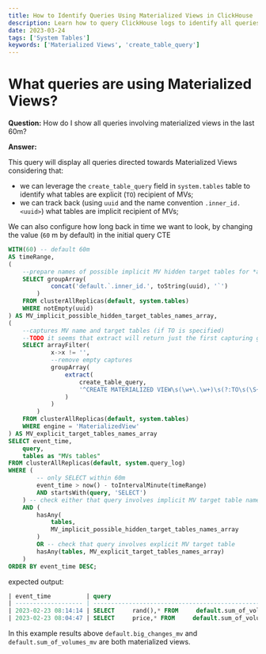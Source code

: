 ```yaml
---
title: How to Identify Queries Using Materialized Views in ClickHouse
description: Learn how to query ClickHouse logs to identify all queries involving Materialized Views within a specified time range.
date: 2023-03-24
tags: ['System Tables']
keywords: ['Materialized Views', 'create_table_query']
---
```


# What queries are using Materialized Views?

**Question:** How do I show all queries involving materialized views in the last 60m?

<!-- truncate -->

**Answer:**

This query will display all queries directed towards Materialized Views considering that:

- we can leverage the `create_table_query` field in `system.tables` table to identify what tables are explicit (`TO`) recipient of MVs;
- we can track back (using `uuid` and the name convention `.inner_id.<uuid>`) what tables are implicit recipient of MVs;

We can also configure how long back in time we want to look, by changing the value (`60` m by default) in the initial query CTE

```sql
WITH(60) -- default 60m
AS timeRange,
(
    --prepare names of possible implicit MV hidden target tables for *any* table with NON NULL uuid
    SELECT groupArray(
            concat('default.`.inner_id.', toString(uuid), '`')
        )
    FROM clusterAllReplicas(default, system.tables)
    WHERE notEmpty(uuid)
) AS MV_implicit_possible_hidden_target_tables_names_array,
(
    --captures MV name and target tables (if TO is specified)
    --TODO it seems that extract will return just the first capturing group :( replace with regexpExtract once available
    SELECT arrayFilter(
            x->x != '',
            --remove empty captures
            groupArray(
                extract(
                    create_table_query,
                    '^CREATE MATERIALIZED VIEW\s(\w+\.\w+)\s(?:TO\s(\S+))?'
                )
            )
        )
    FROM clusterAllReplicas(default, system.tables)
    WHERE engine = 'MaterializedView'
) AS MV_explicit_target_tables_names_array
SELECT event_time,
    query,
    tables as "MVs tables"
FROM clusterAllReplicas(default, system.query_log)
WHERE (
        -- only SELECT within 60m
        event_time > now() - toIntervalMinute(timeRange)
        AND startsWith(query, 'SELECT')
    ) -- check either that query involves implicit MV target table names
    AND (
        hasAny(
            tables,
            MV_implicit_possible_hidden_target_tables_names_array
        )
        OR -- check that query involves explicit MV target table
        hasAny(tables, MV_explicit_target_tables_names_array)
    )
ORDER BY event_time DESC;
```

expected output:

```sql
| event_time          | query                                                                                          | MVs tables                                                            |
| ------------------- | ---------------------------------------------------------------------------------------------- | --------------------------------------------------------------------- |
| 2023-02-23 08:14:14 | SELECT     rand(),* FROM     default.sum_of_volumes,     default.big_changes,     system.users | ["default.big_changes_mv","default.sum_of_volumes_mv","system.users"] |
| 2023-02-23 08:04:47 | SELECT     price,* FROM     default.sum_of_volumes,     default.big_changes                    | ["default.big_changes_mv","default.sum_of_volumes_mv"]                |

```

In this example results above `default.big_changes_mv` and `default.sum_of_volumes_mv` are both materialized views.

